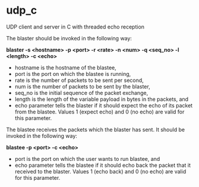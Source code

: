 # udp_c
UDP client and server in C with threaded echo reception

The blaster should be invoked in the following way:

__blaster -s \<hostname> -p \<port> -r \<rate> -n \<num> -q \<seq_no> -l \<length> -c \<echo>__

* hostname is the hostname of the blastee,
* port is the port on which the blastee is running,
* rate is the number of packets to be sent per second,
* num is the number of packets to be sent by the blaster,
* seq_no is the initial sequence of the packet exchange,
* length is the length of the variable payload in bytes in the packets, and
* echo parameter tells the blaster if it should expect the echo of its packet from the blastee. Values 1 (expect echo) and 0 (no echo) are valid for this parameter. 

The blastee receives the packets which the blaster has sent. It should be invoked in the following way:

__blastee -p \<port> -c \<echo>__

* port is the port on which the user wants to run blastee, and
* echo parameter tells the blastee if it should echo back the packet that it received to the blaster. Values 1 (echo back) and 0 (no echo) are valid for this parameter. 
